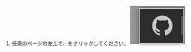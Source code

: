 1. 任意のページの左上で、<span aria-label="the Octocat icon" class="octicon octicon-mark-github"></span>をクリックしてください。 ![Octocatアイコン](/assets/images/enterprise/navigation/octocat-icon.png)
